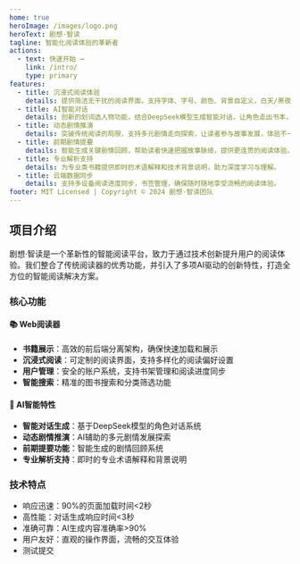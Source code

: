 ```yaml
---
home: true
heroImage: /images/logo.png
heroText: 剧想·智读
tagline: 智能化阅读体验的革新者
actions:
  - text: 快速开始 →
    link: /intro/
    type: primary
features:
  - title: 沉浸式阅读体验
    details: 提供简洁无干扰的阅读界面，支持字体、字号、颜色、背景自定义，白天/黑夜模式智能切换，让阅读更加舒适。
  - title: AI智能对话
    details: 创新的划词选人物功能，结合DeepSeek模型生成智能对话，让角色走出书本，与读者实时互动。
  - title: 动态剧情推演
    details: 突破传统阅读的局限，支持多元剧情走向探索，让读者参与故事发展，体验不一样的精彩。
  - title: 前期剧情提要
    details: 智能生成关键剧情回顾，帮助读者快速把握故事脉络，提供更连贯的阅读体验。
  - title: 专业解析支持
    details: 为专业类书籍提供即时的术语解释和技术背景说明，助力深度学习与理解。
  - title: 云端数据同步
    details: 支持多设备阅读进度同步，书签管理，确保随时随地享受流畅的阅读体验。
footer: MIT Licensed | Copyright © 2024 剧想·智读团队
---
```


## 项目介绍

剧想·智读是一个革新性的智能阅读平台，致力于通过技术创新提升用户的阅读体验。我们整合了传统阅读器的优秀功能，并引入了多项AI驱动的创新特性，打造全方位的智能阅读解决方案。

### 核心功能

#### 📚 Web阅读器
- **书籍展示**：高效的前后端分离架构，确保快速加载和展示
- **沉浸式阅读**：可定制的阅读界面，支持多样化的阅读偏好设置
- **用户管理**：安全的账户系统，支持书架管理和阅读进度同步
- **智能搜索**：精准的图书搜索和分类筛选功能

#### 🤖 AI智能特性
- **智能对话生成**：基于DeepSeek模型的角色对话系统
- **动态剧情推演**：AI辅助的多元剧情发展探索
- **前期提要功能**：智能生成的剧情回顾系统
- **专业解析支持**：即时的专业术语解释和背景说明

### 技术特点
- 响应迅速：90%的页面加载时间<2秒
- 高性能：对话生成响应时间<3秒
- 准确可靠：AI生成内容准确率>90%
- 用户友好：直观的操作界面，流畅的交互体验
- 测试提交
